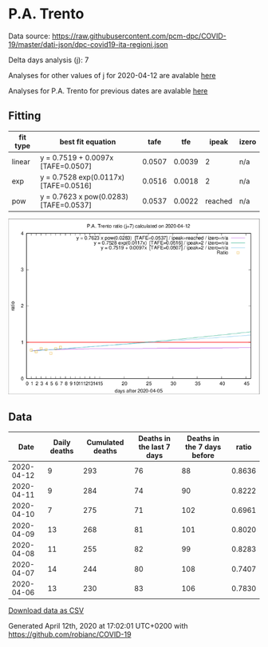 # P.A. Trento

Data source: https://raw.githubusercontent.com/pcm-dpc/COVID-19/master/dati-json/dpc-covid19-ita-regioni.json

Delta days analysis (j): 7

Analyses for other values of j for 2020-04-12 are avalable [here](../2020-04-12/README.md)

Analyses for P.A. Trento for previous dates are avalable [here](../README.md)

## Fitting 
|fit type|best fit equation|tafe|tfe|ipeak|izero|
|-------|-----|--------|------|---|---|
|linear|y = 0.7519 + 0.0097x  [TAFE=0.0507]|0.0507|0.0039|2|n/a|
|exp|y = 0.7528 exp(0.0117x)  [TAFE=0.0516]|0.0516|0.0018|2|n/a|
|pow|y = 0.7623 x pow(0.0283)  [TAFE=0.0537]|0.0537|0.0022|reached|n/a|

![Plot](COVID-19_p.a._trento_j7_2020-04-12.png)

## Data
|Date|Daily deaths|Cumulated deaths|Deaths in the last 7 days|Deaths in the 7 days before|ratio|
|----|----------|-----------|-------|--------------------|-----|
|2020-04-12|9|293|76|88|0.8636|
|2020-04-11|9|284|74|90|0.8222|
|2020-04-10|7|275|71|102|0.6961|
|2020-04-09|13|268|81|101|0.8020|
|2020-04-08|11|255|82|99|0.8283|
|2020-04-07|14|244|80|108|0.7407|
|2020-04-06|13|230|83|106|0.7830|

[Download data as CSV](COVID-19_p.a._trento_j7_2020-04-12.csv)

Generated April 12th, 2020 at 17:02:01 UTC+0200 with https://github.com/robianc/COVID-19
